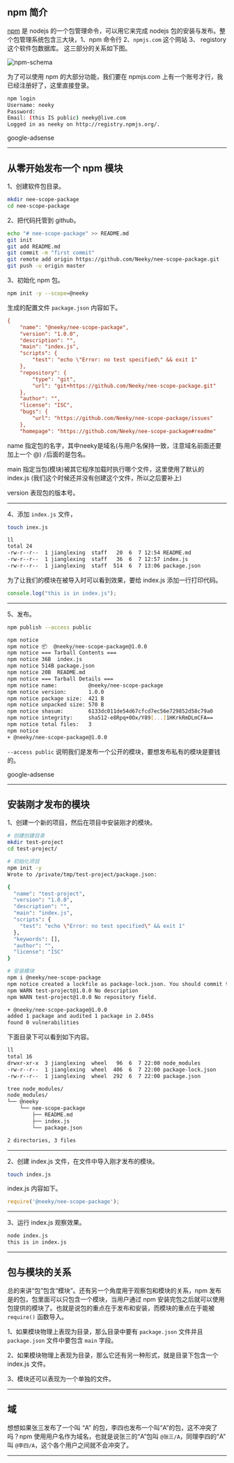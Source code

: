 ## npm 简介
[npm](https://docs.npmjs.com/about-npm/) 是 nodejs 的一个包管理命令，可以用它来完成 nodejs 包的安装与发布。整个包管理系统包含三大块，1、npm 命令行 2、`npmjs.com` 这个网站 3、 registory 这个软件包数据库。 这三部分的关系如下图。

![npm-schema](static/2020-22/npm-schema.jpg)


为了可以使用 npm 的大部分功能，我们要在 npmjs.com 上有一个账号才行，我已经注册好了，这里直接登录。
```bash
npm login
Username: neeky
Password: 
Email: (this IS public) neeky@live.com
Logged in as neeky on http://registry.npmjs.org/.
```

google-adsense

---

## 从零开始发布一个 npm 模块
1、创建软件包目录。
```bash
mkdir nee-scope-package
cd nee-scope-package
```
2、把代码托管到 github。
```bash
echo "# nee-scope-package" >> README.md
git init
git add README.md
git commit -m "first commit"
git remote add origin https://github.com/Neeky/nee-scope-package.git
git push -u origin master
```
3、初始化 npm 包。
```bash
npm init -y --scope=@neeky
```
生成的配置文件 `package.json` 内容如下。
```ini
{
    "name": "@neeky/nee-scope-package",
    "version": "1.0.0",
    "description": "",
    "main": "index.js",
    "scripts": {
        "test": "echo \"Error: no test specified\" && exit 1"
    },
    "repository": {
        "type": "git",
        "url": "git+https://github.com/Neeky/nee-scope-package.git"
    },
    "author": "",
    "license": "ISC",
    "bugs": {
        "url": "https://github.com/Neeky/nee-scope-package/issues"
    },
    "homepage": "https://github.com/Neeky/nee-scope-package#readme"
```
name 指定包的名字，其中neeky是域名(与用户名保持一致，注意域名前面还要加上一个 @) `/`后面的是包名。

main 指定当包(模块)被其它程序加载时执行哪个文件，这里使用了默认的 index.js (我们这个时候还并没有创建这个文件，所以之后要补上)

version 表现包的版本号。

---

4、添加 `index.js` 文件，
```bash
touch inex.js

ll
total 24
-rw-r--r--  1 jianglexing  staff   20  6  7 12:54 README.md
-rw-r--r--  1 jianglexing  staff   36  6  7 12:57 index.js
-rw-r--r--  1 jianglexing  staff  514  6  7 13:06 package.json
```
为了让我们的模块在被导入时可以看到效果，要给 index.js 添加一行打印代码。
```js
console.log("this is in index.js");
```

---

5、发布。
```bash
npm publish --access public

npm notice 
npm notice 📦  @neeky/nee-scope-package@1.0.0
npm notice === Tarball Contents === 
npm notice 36B  index.js    
npm notice 514B package.json
npm notice 20B  README.md   
npm notice === Tarball Details === 
npm notice name:          @neeky/nee-scope-package                
npm notice version:       1.0.0                                   
npm notice package size:  421 B                                   
npm notice unpacked size: 570 B                                   
npm notice shasum:        6133dc011de54d67cfcd7ec56e729852d58c79a0
npm notice integrity:     sha512-e8Rpq+0Ox/Y89[...]1HKrkRmDLmCFA==
npm notice total files:   3                                       
npm notice 
+ @neeky/nee-scope-package@1.0.0
```
`--access public` 说明我们是发布一个公开的模块，要想发布私有的模块是要钱的。

google-adsense

---

## 安装刚才发布的模块
1、创建一个新的项目，然后在项目中安装刚才的模块。
```bash
# 创建创建目录
mkdir test-project
cd test-project/

# 初始化项目
npm init -y
Wrote to /private/tmp/test-project/package.json:

{
  "name": "test-project",
  "version": "1.0.0",
  "description": "",
  "main": "index.js",
  "scripts": {
    "test": "echo \"Error: no test specified\" && exit 1"
  },
  "keywords": [],
  "author": "",
  "license": "ISC"
}

# 安装模块
npm i @neeky/nee-scope-package
npm notice created a lockfile as package-lock.json. You should commit this file.
npm WARN test-project@1.0.0 No description
npm WARN test-project@1.0.0 No repository field.

+ @neeky/nee-scope-package@1.0.0
added 1 package and audited 1 package in 2.045s
found 0 vulnerabilities

```
下面目录下可以看到如下内容。
```bash
ll
total 16
drwxr-xr-x  3 jianglexing  wheel   96  6  7 22:00 node_modules
-rw-r--r--  1 jianglexing  wheel  406  6  7 22:00 package-lock.json
-rw-r--r--  1 jianglexing  wheel  292  6  7 22:00 package.json

tree node_modules/
node_modules/
└── @neeky
    └── nee-scope-package
        ├── README.md
        ├── index.js
        └── package.json

2 directories, 3 files
```
---

2、创建 index.js 文件，在文件中导入刚才发布的模块。

```bash
touch index.js
```
index.js 内容如下。
```js
require('@neeky/nee-scope-package');
```

---

3、运行 index.js 观察效果。

```bash
node index.js 
this is in index.js
```

---













## 包与模块的关系
总的来讲“包”包含“模块”。还有另一个角度用于观察包和模块的关系，npm 发布是的包，包里面可以只包含一个模块，当用户通过 npm 安装完包之后就可以使用包提供的模块了。也就是说包的重点在于发布和安装，而模块的重点在于能被`require()` 函数导入。

1、如果模块物理上表现为目录，那么目录中要有 `package.json` 文件并且 `package.json` 文件中要包含 `main` 字段。

2、如果模块物理上表现为目录，那么它还有另一种形式，就是目录下包含一个 index.js 文件。

3、模块还可以表现为一个单独的文件。

---

## 域
想想如果张三发布了一个叫 “A” 的包，李四也发布一个叫“A”的包，这不冲突了吗？npm 使用用户名作为域名，也就是说张三的“A”包叫 `@张三/A`，同理李四的“A" 叫 `@李四/A`，这个各个用户之间就不会冲突了。

---